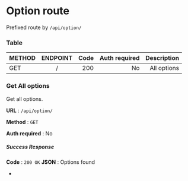# Option route

Prefixed route by `/api/option/` 

### Table
| METHOD    |    ENDPOINT     |  Code |  Auth required  | Description |
|-----------|:---------------:|------:|----------------:|------------:|
| GET       | /               | 200   | No              | All options |

### Get All options

Get all options.

**URL** : `/api/option/`

**Method** : `GET`

**Auth required** : No

##### Success Response

**Code** : `200 OK`
**JSON** : Options found

-
